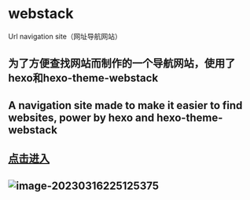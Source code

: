 # webstack
Url navigation site（网址导航网站）

## 为了方便查找网站而制作的一个导航网站，使用了hexo和hexo-theme-webstack
## A navigation site made to make it easier to find websites, power by hexo and hexo-theme-webstack

## [点击进入](https://nav.yimoorua.top/)

## ![image-20230316225125375](https://yimoorua-img.oss-cn-chengdu.aliyuncs.com/md-imgs/image-20230316225125375.png)
